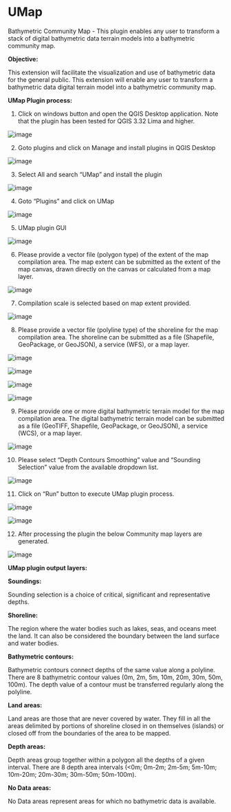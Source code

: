 # UMap
Bathymetric Community Map - This plugin enables any user to transform a stack of digital bathymetric data terrain models into a bathymetric community map. 

**Objective:**

This extension will facilitate the visualization and use of bathymetric data for the general public. This extension will enable any user to transform a bathymetric data digital terrain model into a bathymetric community map.

**UMap Plugin process:**

1. Click on windows button and open the QGIS Desktop application. Note that the plugin has been tested for QGIS 3.32 Lima and higher.

![image](https://github.com/umap-iic/UMap/assets/170830041/b2a75e19-def2-420c-99b8-95c3e45677b3)


2. Goto plugins and click on Manage and install plugins in QGIS Desktop

![image](https://github.com/umap-iic/UMap/assets/170830041/950f307e-bb64-4ee5-b008-45148ed5b10d)


3. Select All and search “UMap” and install the plugin

![image](https://github.com/umap-iic/UMap/assets/170830041/8e296361-c9d1-49f4-b523-a090d83592f7)


4. Goto “Plugins” and click on UMap

![image](https://github.com/umap-iic/UMap/assets/170830041/8a28f75f-d995-4726-be1c-992457759274)


5. UMap plugin GUI

![image](https://github.com/umap-iic/UMap/assets/170830041/3981a827-e5f0-4f6b-9480-63f0b0a54dd3)


6. Please provide a vector file (polygon type) of the extent of the map compilation area. The map extent can be submitted as the extent of the map canvas, drawn directly on the canvas or calculated from a map layer.

![image](https://github.com/umap-iic/UMap/assets/170830041/e0001abc-103f-4aff-a49f-5fb7c1becf5a)


7. Compilation scale is selected based on map extent provided.

![image](https://github.com/umap-iic/UMap/assets/170830041/036696c8-96cf-46a6-9408-e7ee800a0f76)


8. Please provide a vector file (polyline type) of the shoreline for the map compilation area. The shoreline can be submitted as a file (Shapefile, GeoPackage, or GeoJSON), a service (WFS), or a map layer.

![image](https://github.com/umap-iic/UMap/assets/170830041/3f2c735d-aa4d-4cb9-9c12-76f678cebe2b)

![image](https://github.com/umap-iic/UMap/assets/170830041/1eaecdf6-9fab-4297-8fe7-09fd30bcf8f1)

![image](https://github.com/umap-iic/UMap/assets/170830041/dc5af2fa-855b-45b6-9067-7b2a3c24f5c8)

![image](https://github.com/umap-iic/UMap/assets/170830041/fc09be6a-d988-48d9-b72c-f774528c7865)


9. Please provide one or more digital bathymetric terrain model for the map compilation area. The digital bathymetric terrain model can be submitted as a file (GeoTIFF, Shapefile, GeoPackage, or GeoJSON), a service (WCS), or a map layer.

![image](https://github.com/umap-iic/UMap/assets/170830041/b6dd8f4b-d817-474d-817b-b3240d3f9851)


10. Please select “Depth Contours Smoothing” value and “Sounding Selection” value from the available dropdown list.

![image](https://github.com/umap-iic/UMap/assets/170830041/19fb845f-b464-4c26-a685-bcab782a5055)


11. Click on “Run” button to execute UMap plugin process.


![image](https://github.com/umap-iic/UMap/assets/170830041/3bd39695-3d47-460c-b3ef-a2bf4b38591d)

![image](https://github.com/umap-iic/UMap/assets/170830041/1eec489a-35fb-42cb-9adc-970e603b9b83)

12. After processing the plugin the below Community map layers are generated.

![image](https://github.com/umap-iic/UMap/assets/170830041/26d981b2-1869-4da5-8b4e-b7e104af7816)


**UMap plugin output layers:**

**Soundings:**

Sounding selection is a choice of critical, significant and representative depths.

**Shoreline:**

The region where the water bodies such as lakes, seas, and oceans meet the land. It can also be considered the boundary between the land surface and water bodies.

**Bathymetric contours:**

Bathymetric contours connect depths of the same value along a polyline. There are 8 bathymetric contour values (0m, 2m, 5m, 10m, 20m, 30m, 50m, 100m). The depth value of a contour must be transferred regularly along the polyline.

**Land areas:**

Land areas are those that are never covered by water. They fill in all the areas delimited by portions of shoreline closed in on themselves (islands) or closed off from the boundaries of the area to be mapped.

**Depth areas:**

Depth areas group together within a polygon all the depths of a given interval. There are 8 depth area intervals (<0m; 0m-2m; 2m-5m; 5m-10m; 10m-20m; 20m-30m; 30m-50m; 50m-100m).

**No Data areas:**

No Data areas represent areas for which no bathymetric data is available.


